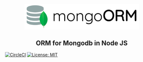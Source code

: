 <p align="center">
  <img src="assets/logo-title.png" width="75%"/>
</p>


<h2 align="center">ORM for Mongodb in Node JS </h2>

[![CircleCI](https://circleci.com/gh/deeppatel234/mongoorm/tree/master.svg?style=shield)](https://circleci.com/gh/deeppatel234/mongoorm/tree/master)
[![License: MIT](https://img.shields.io/badge/License-MIT-yellow.svg)](https://opensource.org/licenses/MIT)
